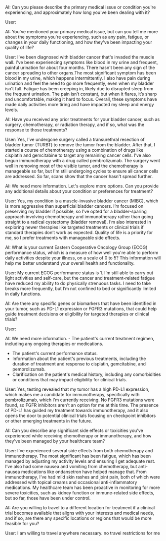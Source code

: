 AI: Can you please describe the primary medical issue or condition you're experiencing, and approximately how long you've been dealing with it?

User: 

AI: You've mentioned your primary medical issue, but can you tell me more about the symptoms you're experiencing, such as any pain, fatigue, or changes in your daily functioning, and how they've been impacting your quality of life?

User: I've been diagnosed with bladder cancer that's invaded the muscle wall. I've been experiencing symptoms like blood in my urine and frequent, painful urination for about four months. There hasn't been any sign of the cancer spreading to other organs.The most significant symptom has been blood in my urine, which happens intermittently. I also have pain during urination and feel the need to go more frequently, even when my bladder isn't full. Fatigue has been creeping in, likely due to disrupted sleep from the frequent urination. The pain isn’t constant, but when it flares, it’s sharp and uncomfortable, making it hard to focus. Overall, these symptoms have made daily activities more tiring and have impacted my sleep and energy levels.

AI: Have you received any prior treatments for your bladder cancer, such as surgery, chemotherapy, or radiation therapy, and if so, what was the response to those treatments?

User: Yes, I’ve undergone surgery called a transurethral resection of bladder tumor (TURBT) to remove the tumor from the bladder. After that, I started a course of chemotherapy using a combination of drugs like cisplatin and gemcitabine to target any remaining cancer cells. I’ve also begun immunotherapy with a drug called pembrolizumab. The surgery went well in removing most of the visible tumor, and the chemotherapy is manageable so far, but I'm still undergoing cycles to ensure all cancer cells are addressed. So far, scans show that the cancer hasn't spread further.

AI: We need more information. Let's explore more options. Can you provide any additional details about your condition or preferences for treatment?

User: Yes, my condition is a muscle-invasive bladder cancer (MIBC), which is more aggressive than superficial bladder cancers. I’m focused on preserving my bladder if possible, so I’ve opted for a bladder-sparing approach involving chemotherapy and immunotherapy rather than going straight to a radical cystectomy (bladder removal). I’m also interested in exploring newer therapies like targeted treatments or clinical trials if standard therapies don’t work as expected. Quality of life is a priority for me, so I prefer treatments with manageable side effects.

AI: What is your current Eastern Cooperative Oncology Group (ECOG) performance status, which is a measure of how well you're able to perform daily activities despite your illness, on a scale of 0 to 5? This information will help me better understand your overall health and functionality.

User: My current ECOG performance status is 1. I’m still able to carry out light activities and self-care, but the cancer and treatment-related fatigue have reduced my ability to do physically strenuous tasks. I need to take breaks more frequently, but I’m not confined to bed or significantly limited in daily functions.

AI: Are there any specific genes or biomarkers that have been identified in your tumor, such as PD-L1 expression or FGFR3 mutations, that could help guide treatment decisions or eligibility for targeted therapies or clinical trials?

User: 

AI: We need more information. - The patient's current treatment regimen, including any ongoing therapies or medications.
- The patient's current performance status.
- Information about the patient's previous treatments, including the duration of treatment and response to cisplatin, gemcitabine, and pembrolizumab.
- Clarification on the patient's medical history, including any comorbidities or conditions that may impact eligibility for clinical trials.

User: Yes, testing revealed that my tumor has a high PD-L1 expression, which makes me a candidate for immunotherapy, specifically with pembrolizumab, which I'm currently receiving. No FGFR3 mutations were found, so FGFR inhibitors aren't an option for me at this time. The presence of PD-L1 has guided my treatment towards immunotherapy, and it also opens the door to potential clinical trials focusing on checkpoint inhibitors or other emerging treatments in the future.

AI: Can you describe any significant side effects or toxicities you've experienced while receiving chemotherapy or immunotherapy, and how they've been managed by your healthcare team?

User: I've experienced several side effects from both chemotherapy and immunotherapy. The most significant has been fatigue, which has been managed by adjusting my activity levels and ensuring I get adequate rest. I’ve also had some nausea and vomiting from chemotherapy, but anti-nausea medications like ondansetron have helped manage that. From immunotherapy, I’ve had mild skin rashes and joint pain, both of which were addressed with topical creams and occasional anti-inflammatory medications. My healthcare team has been proactive in monitoring for more severe toxicities, such as kidney function or immune-related side effects, but so far, those have been under control.

AI: Are you willing to travel to a different location for treatment if a clinical trial becomes available that aligns with your interests and medical needs, and if so, are there any specific locations or regions that would be more feasible for you?

User: I am willing to travel anywhere necessary. no travel restrictions for me

